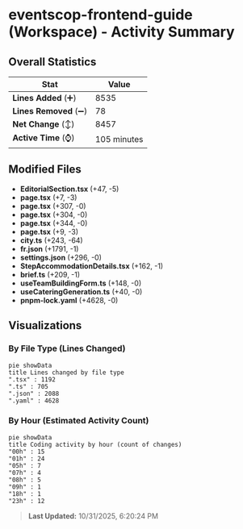 # eventscop-frontend-guide (Workspace) - Activity Summary 

## Overall Statistics

| Stat                   | Value                                                             |
| ---------------------- | ----------------------------------------------------------------- |
| **Lines Added** (➕)   | 8535                                          |
| **Lines Removed** (➖) | 78                                        |
| **Net Change** (↕)    | 8457                |
| **Active Time** (⌚)   | 105 minutes |


## Modified Files
- **EditorialSection.tsx** (+47, -5)
- **page.tsx** (+7, -3)
- **page.tsx** (+307, -0)
- **page.tsx** (+304, -0)
- **page.tsx** (+344, -0)
- **page.tsx** (+9, -3)
- **city.ts** (+243, -64)
- **fr.json** (+1791, -1)
- **settings.json** (+296, -0)
- **StepAccommodationDetails.tsx** (+162, -1)
- **brief.ts** (+209, -1)
- **useTeamBuildingForm.ts** (+148, -0)
- **useCateringGeneration.ts** (+40, -0)
- **pnpm-lock.yaml** (+4628, -0)

## Visualizations

### By File Type (Lines Changed)

```mermaid
pie showData
title Lines changed by file type
".tsx" : 1192
".ts" : 705
".json" : 2088
".yaml" : 4628
```

### By Hour (Estimated Activity Count)

```mermaid
pie showData
title Coding activity by hour (count of changes)
"00h" : 15
"01h" : 24
"05h" : 7
"07h" : 4
"08h" : 5
"09h" : 1
"18h" : 1
"23h" : 12
```


> **Last Updated:** 10/31/2025, 6:20:24 PM
